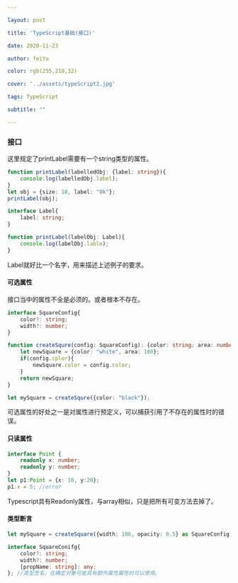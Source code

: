 ```yaml
---

layout: post

title: 'TypeScript基础(接口)'

date: 2020-11-23

author: feiYu

color: rgb(255,210,32)

cover: '../assets/typeScript2.jpg'

tags: TypeScript

subtitle: ""

---
```


### 接口

这里规定了printLabel需要有一个string类型的属性。

```typescript
function printLabel(labelledObj: {label: string}){
	console.log(labelledObj.label);
}
let obj = {size: 10, label: "Ok"};
printLabel(obj);
```

```typescript
interface Label{
	label: string;
}

function printLabel(labelObj: Label){
	console.log(labelObj.lable);
}
```

Label就好比一个名字，用来描述上述例子的要求。

#### 可选属性

接口当中的属性不全是必须的。或者根本不存在。

```typescript
interface SquareConfig{
	color?: string;
	width?: number;
}

function createSqure(config: SquareConfig): {color: string; area: number}{
	let newSquare = {color: "white", area: 100};
	if(config.cplor){
		newSquare.color = config.color;
	}
	return newSquare;
}

let mySquare = createSqure({color: "black"});
```

可选属性的好处之一是对属性进行预定义，可以捕获引用了不存在的属性时的错误。

#### 只读属性

```typescript
interface Point {
	readonly x: number;
	readonly y: number;
}
let p1:Point = {x: 10, y:20};
p1.x = 5; //error
```

Typescript具有Readonly属性，与array相似，只是把所有可变方法去掉了。

#### 类型断言

```typescript
let mySquare = createSquare({width: 100, opacity: 0.5} as SquareConfig); //可跳过ts额外的属性检查
```

```typescript
interface SquareConifg{
	color?: string;
	width?: number;
	[propName: string]: any;
}; //类型签名，在确定对象可能具有额外属性属性时可以使用。
```

​       